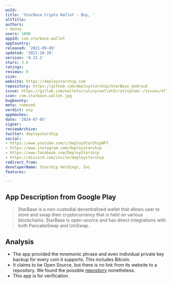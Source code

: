 ```yaml
---
wsId: 
title: 'StarBase Crypto Wallet - Buy, '
altTitle: 
authors:
- danny
users: 1000
appId: com.starbase.wallet
appCountry: 
released: '2021-09-09'
updated: '2021-10-20'
version: '0.22.1'
stars: 3.6
ratings: 
reviews: 9
size: 
website: https://deploystarship.com
repository: https://github.com/deploystarship/StarBase_android
issue: https://gitlab.com/walletscrutiny/walletScrutinyCom/-/issues/477
icon: com.starbase.wallet.jpg
bugbounty: 
meta: removed
verdict: wip
appHashes: 
date: '2024-07-05'
signer: 
reviewArchive: 
twitter: deploystarship
social:
- https://www.youtube.com/c/DeployStarShipNFT
- https://www.instagram.com/deploystarship
- https://www.facebook.com/DeployStarship
- https://discord.com/invite/deploystarship
redirect_from: 
developerName: Starship Holdings, Inc
features: 

---
```


## App Description from Google Play 

> StarBase is a non-custodial decentralized wallet that allows user to store and swap their cryptocurrency that is held on various blockchains. StarBase is open-source and has direct integrations with both PancakeSwap and UniSwap.

## Analysis 

- The app provided the mnemonic phrase and even individual private key backup for every coin it supports. This includes Bitcoin. 
- It claims to be Open Source, but there is no link from its website to a repository. We found the possible [repository](https://github.com/deploystarship/StarBase_android) nonetheless.
- This app is for verification.
